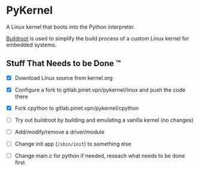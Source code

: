# PyKernel

A Linux kernel that boots into the Python interpreter.

[Buildroot](https://buildroot.org) is used to simplify the build process of a custom Linux kernel for embedded systems.

## Stuff That Needs to be Done ™

- [x] Download Linux source from kernel.org
- [x] Configure a fork to gitlab.pinet.vpn/pykernel/linux and push the code there
- [x] Fork cpython to gitlab.pinet.vpn/pykernel/cpython
- [ ] Try out buildroot by building and emulating a vanilla kernel (no changes)
- [ ] Add/modify/remove a driver/module
- [ ] Change init app (`/sbin/init`) to something else
- [ ] Change main.c for python if needed, reseach what needs to be done first


